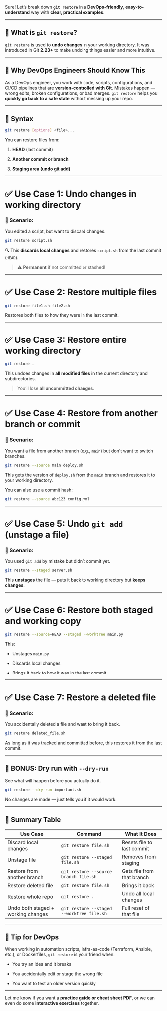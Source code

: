 Sure! Let’s break down **`git restore`** in a **DevOps-friendly**, **easy-to-understand** way with **clear, practical examples**.

---

## 🔧 What is `git restore`?

`git restore` is used to **undo changes** in your working directory. It was introduced in Git **2.23+** to make undoing things easier and more intuitive.

---

## 🚨 Why DevOps Engineers Should Know This

As a DevOps engineer, you work with code, scripts, configurations, and CI/CD pipelines that are **version-controlled with Git**. Mistakes happen — wrong edits, broken configurations, or bad merges. `git restore` helps you **quickly go back to a safe state** without messing up your repo.

---

## 🧠 Syntax

```bash
git restore [options] <file>...
```

You can restore files from:

1. **HEAD** (last commit)
    
2. **Another commit or branch**
    
3. **Staging area (undo git add)**
    

---

# ✅ Use Case 1: Undo changes in working directory

### 🧾 Scenario:

You edited a script, but want to discard changes.

```bash
git restore script.sh
```

🔍 This **discards local changes** and restores `script.sh` from the last commit (`HEAD`).

> ⚠️ **Permanent** if not committed or stashed!

---

# ✅ Use Case 2: Restore multiple files

```bash
git restore file1.sh file2.sh
```

Restores both files to how they were in the last commit.

---

# ✅ Use Case 3: Restore entire working directory

```bash
git restore .
```

This undoes changes in **all modified files** in the current directory and subdirectories.

> You’ll lose **all uncommitted changes**.

---

# ✅ Use Case 4: Restore from another branch or commit

### 🧾 Scenario:

You want a file from another branch (e.g., `main`) but don't want to switch branches.

```bash
git restore --source main deploy.sh
```

This gets the version of `deploy.sh` from the `main` branch and restores it to your working directory.

You can also use a commit hash:

```bash
git restore --source abc123 config.yml
```

---

# ✅ Use Case 5: Undo `git add` (unstage a file)

### 🧾 Scenario:

You used `git add` by mistake but didn’t commit yet.

```bash
git restore --staged server.sh
```

This **unstages** the file — puts it back to working directory but **keeps changes**.

---

# ✅ Use Case 6: Restore both staged and working copy

```bash
git restore --source=HEAD --staged --worktree main.py
```

This:

- Unstages `main.py`
    
- Discards local changes
    
- Brings it back to how it was in the last commit
    

---

# ✅ Use Case 7: Restore a deleted file

### 🧾 Scenario:

You accidentally deleted a file and want to bring it back.

```bash
git restore deleted_file.sh
```

As long as it was tracked and committed before, this restores it from the last commit.

---

## 🧪 BONUS: Dry run with `--dry-run`

See what will happen before you actually do it.

```bash
git restore --dry-run important.sh
```

No changes are made — just tells you if it would work.

---

## 🛑 Summary Table

|Use Case|Command|What It Does|
|---|---|---|
|Discard local changes|`git restore file.sh`|Resets file to last commit|
|Unstage file|`git restore --staged file.sh`|Removes from staging|
|Restore from another branch|`git restore --source branch file.sh`|Gets file from that branch|
|Restore deleted file|`git restore file.sh`|Brings it back|
|Restore whole repo|`git restore .`|Undo all local changes|
|Undo both staged + working changes|`git restore --staged --worktree file.sh`|Full reset of that file|

---

## 🧠 Tip for DevOps

When working in automation scripts, infra-as-code (Terraform, Ansible, etc.), or Dockerfiles, `git restore` is your friend when:

- You try an idea and it breaks
    
- You accidentally edit or stage the wrong file
    
- You want to test an older version quickly
    

---

Let me know if you want a **practice guide or cheat sheet PDF**, or we can even do some **interactive exercises** together.